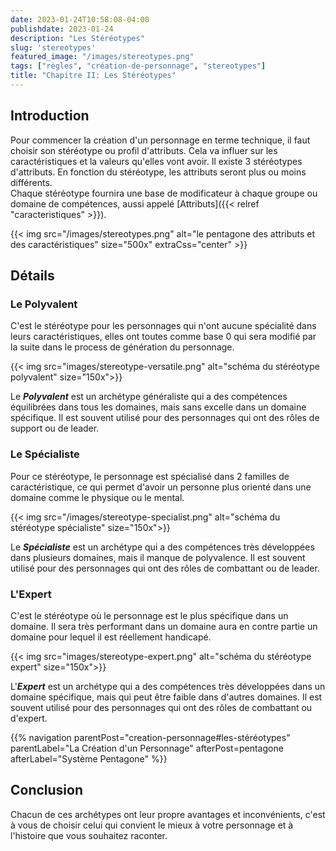 ```yaml
---
date: 2023-01-24T10:58:08-04:00
publishdate: 2023-01-24
description: "Les Stéréotypes"
slug: 'stereotypes'
featured_image: "/images/stereotypes.png"
tags: ["règles", "création-de-personnage", "stereotypes"]
title: "Chapitre II: Les Stéréotypes"
---
```


## Introduction
Pour commencer la création d'un personnage en terme technique, il faut choisir son stéréotype ou profil d'attributs. Cela va influer sur les caractéristiques et la valeurs qu'elles vont avoir. Il existe 3 stéréotypes d'attributs. En fonction du stéréotype, les attributs seront plus ou moins différents.  
Chaque stéréotype fournira une base de modificateur à chaque groupe ou domaine de compétences, aussi appelé [Attributs]({{< relref "caracteristiques" >}}).

{{< img src="/images/stereotypes.png" alt="le pentagone des attributs et des caractéristiques" size="500x" extraCss="center" >}}

## Détails

### Le Polyvalent

C'est le stéréotype pour les personnages qui n'ont aucune spécialité dans leurs caractéristiques, elles ont toutes comme base 0 qui sera modifié par la suite dans le process de génération du personnage.

{{< img src="images/stereotype-versatile.png" alt="schéma du stéréotype polyvalent" size="150x">}}

Le ***Polyvalent*** est un archétype généraliste qui a des compétences équilibrées dans tous les domaines, mais sans excelle dans un domaine spécifique. Il est souvent utilisé pour des personnages qui ont des rôles de support ou de leader.

### Le Spécialiste

Pour ce stéréotype, le personnage est spécialisé dans 2 familles de caractéristique, ce qui permet d'avoir un personne plus orienté dans une domaine comme le physique ou le mental.

{{< img src="/images/stereotype-specialist.png" alt="schéma du stéréotype spécialiste" size="150x">}}

Le ***Spécialiste*** est un archétype qui a des compétences très développées dans plusieurs domaines, mais il manque de polyvalence. Il est souvent utilisé pour des personnages qui ont des rôles de combattant ou de leader.

### L'Expert

C'est le stéréotype où le personnage est le plus spécifique dans un domaine. Il sera très performant dans un domaine aura en contre partie un domaine pour lequel il est réellement handicapé.

{{< img src="images/stereotype-expert.png" alt="schéma du stéréotype expert" size="150x">}}

L'***Expert*** est un archétype qui a des compétences très développées dans un domaine spécifique, mais qui peut être faible dans d'autres domaines. Il est souvent utilisé pour des personnages qui ont des rôles de combattant ou d'expert.

{{% navigation parentPost="creation-personnage#les-stéréotypes" parentLabel="La Création d'un Personnage" afterPost=pentagone afterLabel="Système Pentagone" %}}

## Conclusion
Chacun de ces archétypes ont leur propre avantages et inconvénients, c'est à vous de choisir celui qui convient le mieux à votre personnage et à l'histoire que vous souhaitez raconter.
